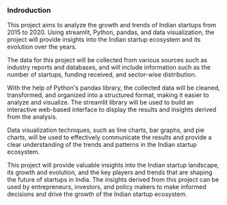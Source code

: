 ### Indroduction
This project aims to analyze the growth and trends of Indian startups from 2015 to 2020. Using streamlit, Python, pandas, and data visualization, the project will provide insights into the Indian startup ecosystem and its evolution over the years.

The data for this project will be collected from various sources such as industry reports and databases, and will include information such as the number of startups, funding received, and sector-wise distribution.

With the help of Python's pandas library, the collected data will be cleaned, transformed, and organized into a structured format, making it easier to analyze and visualize. The streamlit library will be used to build an interactive web-based interface to display the results and insights derived from the analysis.

Data visualization techniques, such as line charts, bar graphs, and pie charts, will be used to effectively communicate the results and provide a clear understanding of the trends and patterns in the Indian startup ecosystem.

This project will provide valuable insights into the Indian startup landscape, its growth and evolution, and the key players and trends that are shaping the future of startups in India. The insights derived from this project can be used by entrepreneurs, investors, and policy makers to make informed decisions and drive the growth of the Indian startup ecosystem.